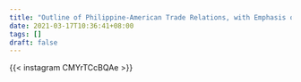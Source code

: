 ```yaml
---
title: "Outline of Philippine-American Trade Relations, with Emphasis on the Philippine Trade Act of 1946"
date: 2021-03-17T10:36:41+08:00
tags: []
draft: false
---
```

{{< instagram CMYrTCcBQAe >}}
